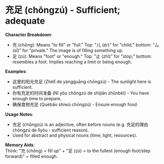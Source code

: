 # **充足 (chōngzú) - Sufficient; adequate**

**Character Breakdown**:  
- 充 (chōng): Means "to fill" or "full." Top: "儿 (ér)" for "child;" bottom: "厶 (sī)" for "private." The image is of filling something up.  
- 足 (zú): Means "foot" or "enough." Top: "止 (zhǐ)" for "stop;" bottom: resembles a foot. Implies reaching a limit or being enough.

**Examples**:  
- 这里的阳光充足 (Zhèlǐ de yángguāng chōngzú) - The sunlight here is sufficient.  
- 你有充足的时间准备 (Nǐ yǒu chōngzú de shíjiān zhǔnbèi) - You have enough time to prepare.  
- 确保食物充足 (Quèbǎo shíwù chōngzú) - Ensure enough food.

**Usage Notes**:  
- 充足 (chōngzú) is an adjective, often before nouns (e.g. 充足的理由 chōngzú de lǐyóu - sufficient reason).  
- Used for abstract and physical nouns (time, light, resources).

**Memory Aids**:  
Think: "充 (chōng) = fill up" + "足 (zú) = to the fullest (enough foot/step forward)" = filled enough.